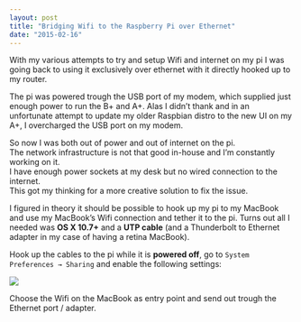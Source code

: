 ```yaml
---
layout: post
title: "Bridging Wifi to the Raspberry Pi over Ethernet"
date: "2015-02-16"
---
```


With my various attempts to try and setup Wifi and internet on my pi I was going back
to using it exclusively over ethernet with it directly hooked up to my router.

The pi was powered trough the USB port of my modem, which supplied just enough
power to run the B+ and A+. Alas I didn’t thank and in an unfortunate attempt to
update my older Raspbian distro to the new UI on my A+, I overcharged the USB port on my modem.

So now I was both out of power and out of internet on the pi.  
The network infrastructure is not that good in-house and I’m constantly working on it.  
I have enough power sockets at my desk but no wired connection to the internet.  
This got my thinking for a more creative solution to fix the issue.

I figured in theory it should be possible to hook up my pi to my MacBook and use my
MacBook’s Wifi connection and tether it to the pi. Turns out all I needed was **OS X 10.7+**
and a **UTP cable** (and a Thunderbolt to Ethernet adapter in my case of having a retina MacBook).

Hook up the cables to the pi while it is **powered off**, go to `System Preferences → Sharing` and enable the following settings:

![](http://imgur.com/SpOPnNW.png)

Choose the Wifi on the MacBook as entry point and send out trough the Ethernet port / adapter.  
